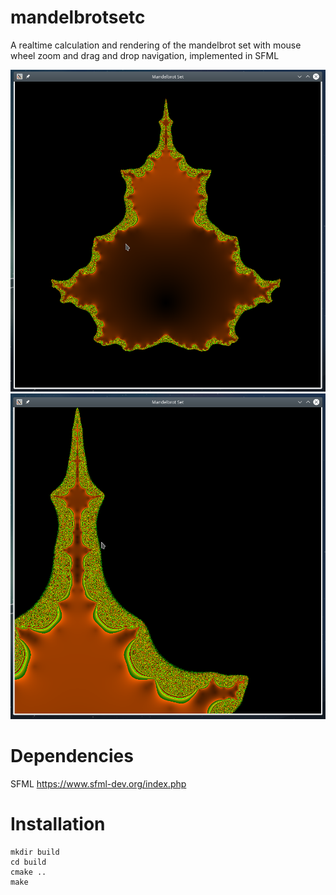 # mandelbrotsetc
A realtime calculation and rendering of the mandelbrot  set with mouse wheel zoom and drag and drop navigation, implemented in SFML


<img src="pictures/1.png">
<img src="pictures/2.png">

# Dependencies
SFML 
https://www.sfml-dev.org/index.php

# Installation
```
mkdir build
cd build
cmake ..
make
```
